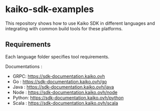 # kaiko-sdk-examples

This repository shows how to use Kaiko SDK in different languages and integrating with common build tools for these platforms.

## Requirements

Each language folder specifies tool requirements.

Documentations :

- GRPC: <https://sdk-documentation.kaiko.ovh>
- Go : <https://sdk-documentation.kaiko.ovh/go>
- Java : <https://sdk-documentation.kaiko.ovh/java>
- Node : <https://sdk-documentation.kaiko.ovh/node>
- Python: <https://sdk-documentation.kaiko.ovh/python>
- Scala : <https://sdk-documentation.kaiko.ovh/scala>
